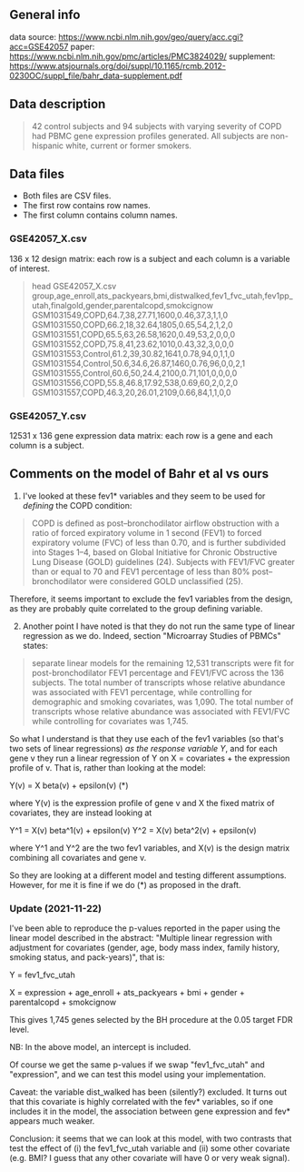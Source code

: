 ## General info

data source: https://www.ncbi.nlm.nih.gov/geo/query/acc.cgi?acc=GSE42057
paper: https://www.ncbi.nlm.nih.gov/pmc/articles/PMC3824029/
supplement: https://www.atsjournals.org/doi/suppl/10.1165/rcmb.2012-0230OC/suppl_file/bahr_data-supplement.pdf

## Data description

> 42 control subjects and 94 subjects with varying severity of COPD had PBMC gene expression profiles generated. All subjects are non-hispanic white, current or former smokers.

## Data files

- Both files are CSV files.
- The first row contains row names.
- The first column contains column names.

### GSE42057_X.csv

136 x 12 design matrix: each row is a subject and each column is a variable of interest.

> head  GSE42057_X.csv
group,age_enroll,ats_packyears,bmi,distwalked,fev1_fvc_utah,fev1pp_utah,finalgold,gender,parentalcopd,smokcignow
GSM1031549,COPD,64.7,38,27.71,1600,0.46,37,3,1,1,0
GSM1031550,COPD,66.2,18,32.64,1805,0.65,54,2,1,2,0
GSM1031551,COPD,65.5,63,26.58,1620,0.49,53,2,0,0,0
GSM1031552,COPD,75.8,41,23.62,1010,0.43,32,3,0,0,0
GSM1031553,Control,61.2,39,30.82,1641,0.78,94,0,1,1,0
GSM1031554,Control,50.6,34.6,26.87,1460,0.76,96,0,0,2,1
GSM1031555,Control,60.6,50,24.4,2100,0.71,101,0,0,0,0
GSM1031556,COPD,55.8,46.8,17.92,538,0.69,60,2,0,2,0
GSM1031557,COPD,46.3,20,26.01,2109,0.66,84,1,1,0,0

### GSE42057_Y.csv

12531 x 136 gene expression data matrix: each row is a gene and each column is a subject.

## Comments on the model of Bahr et al vs ours

1) I've looked at these fev1* variables and they seem to be used for *defining* the COPD condition:

> COPD is defined as post–bronchodilator airflow obstruction with a ratio of forced expiratory volume in 1 second (FEV1) to forced expiratory volume (FVC) of less than 0.70, and is further subdivided into Stages 1–4, based on Global Initiative for Chronic Obstructive Lung Disease (GOLD) guidelines (24). Subjects with FEV1/FVC greater than or equal to 70 and FEV1 percentage of less than 80% post–bronchodilator were considered GOLD unclassified (25).

Therefore, it seems important to exclude the fev1 variables from the design, as they are probably quite correlated to the group defining variable.

2) Another point I have noted is that they do not run the same type of linear regression as we do. Indeed, section "Microarray Studies of PBMCs" states:

> separate linear models for the remaining 12,531 transcripts were fit for post-bronchodilator FEV1 percentage and FEV1/FVC across the 136 subjects. The total number of transcripts whose relative abundance was associated with FEV1 percentage, while controlling for demographic and smoking covariates, was 1,090. The total number of transcripts whose relative abundance was associated with FEV1/FVC while controlling for covariates was 1,745.

So what I understand is that they use each of the fev1 variables (so that's two sets of linear regressions) *as the response variable Y*, and for each gene v they run a linear regression of Y on X = covariates + the expression profile of v. That is, rather than looking at the model:

Y(v) = X beta(v) + epsilon(v)  (*)

where Y(v) is the expression profile of gene v and X the fixed matrix of covariates, they are instead looking at

Y^1 = X(v) beta^1(v) + epsilon(v)
Y^2 = X(v) beta^2(v) + epsilon(v)

where Y^1 and Y^2 are the two fev1 variables, and X(v) is the design matrix combining all covariates and gene v.

So they are looking at a different model and testing different assumptions. However, for me it is fine if we do (*) as proposed in the draft.

### Update (2021-11-22)

I've been able to reproduce the p-values reported in the paper using the linear model described in the abstract: "Multiple linear regression with adjustment for covariates (gender, age, body mass index, family history, smoking status, and pack-years)", that is:

Y = fev1_fvc_utah

X = expression + age_enroll + ats_packyears + bmi + gender + parentalcopd + smokcignow


This gives 1,745 genes selected by the BH procedure at the 0.05 target FDR level. 

NB: In the above model, an intercept is included.

Of course we get the same p-values if we swap "fev1_fvc_utah" and "expression", and we can test this model using your implementation.

Caveat: the variable dist_walked has been (silently?) excluded.  It turns out that this covariate is highly correlated with the fev* variables, so if one includes it in the model, the association between gene expression and fev* appears much weaker.

Conclusion: it seems that we can look at this model, with two contrasts that test the effect of (i) the fev1_fvc_utah variable and (ii) some other covariate (e.g. BMI? I guess that any other covariate will have 0 or very weak signal). 
